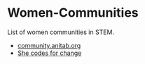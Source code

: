 # Women-Communities

List of women communities in STEM.

- [community.anitab.org](https://community.anitab.org/)
- [She codes for change](http://shecodesforchange.org/)


